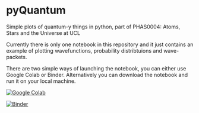 # pyQuantum
Simple plots of quantum-y things in python, part of PHAS0004: Atoms, Stars and the Universe at UCL

Currently there is only one notebook in this repository and it just contains an example of plotting wavefunctions, probability distribtuions and wave-packets.

There are two simple ways of launching the notebook, you can either use Google Colab or Binder. Alternatively you can download the notebook and run it on your local machine. 

[![Google Colab](https://colab.research.google.com/img/colab_favicon.ico)](https://colab.research.google.com/github/nichol77/pyQuantum/blob/main/introToWavefunctions.ipynb)

[![Binder](https://mybinder.org/badge_logo.svg)](https://mybinder.org/v2/gh/nichol77/pyQuantum/main)




